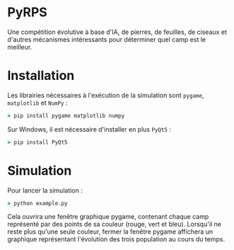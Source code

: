 # PyRPS

Une compétition évolutive à base d'IA, de pierres, de feuilles, de ciseaux et d'autres mécanismes intéressants pour déterminer quel camp est le meilleur.

# Installation

Les librairies nécessaires à l'exécution de la simulation sont `pygame`, `matplotlib` et `NumPy` :

```cmd
> pip install pygame matplotlib numpy
```

Sur Windows, il est nécessaire d'installer en plus `PyQt5` :

```cmd
> pip install PyQt5
```

# Simulation

Pour lancer la simulation :

```cmd
> python example.py
```

Cela ouvrira une fenêtre graphique pygame, contenant chaque camp représenté par des points de sa couleur (rouge, vert et bleu). Lorsqu'il ne reste plus qu'une seule couleur, fermer la fenêtre pygame affichera un graphique représentant l'évolution des trois population au cours du temps.